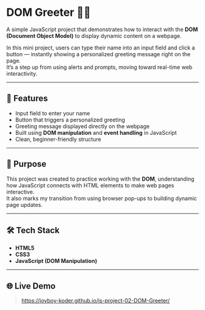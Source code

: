 # DOM Greeter 👋🏽

A simple JavaScript project that demonstrates how to interact with the **DOM (Document Object Model)** to display dynamic content on a webpage.

In this mini project, users can type their name into an input field and click a button — instantly showing a personalized greeting message right on the page.  
It’s a step up from using alerts and prompts, moving toward real-time web interactivity.

---

## 🚀 Features
- Input field to enter your name  
- Button that triggers a personalized greeting  
- Greeting message displayed directly on the webpage  
- Built using **DOM manipulation** and **event handling** in JavaScript  
- Clean, beginner-friendly structure  

---

## 🧠 Purpose
This project was created to practice working with the **DOM**, understanding how JavaScript connects with HTML elements to make web pages interactive.  
It also marks my transition from using browser pop-ups to building dynamic page updates.

---

## 🛠️ Tech Stack
- **HTML5**
- **CSS3**
- **JavaScript (DOM Manipulation)**

---

## 🌐 Live Demo
> https://joyboy-koder.github.io/js-project-02-DOM-Greeter/
